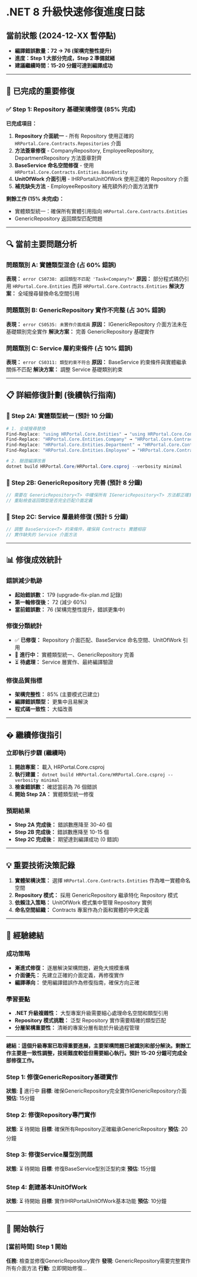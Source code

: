 # .NET 8 升級快速修復進度日誌

## 當前狀態 (2024-12-XX 暫停點)
- **編譯錯誤數量：72 → 76 (架構完整性提升)**
- **進度：Step 1 大部分完成，Step 2 準備就緒**
- **建議繼續時間：15-20 分鐘可達到編譯成功**

---

## 🎯 已完成的重要修復

### ✅ Step 1: Repository 基礎架構修復 (85% 完成)
**已完成項目：**
1. **Repository 介面統一** - 所有 Repository 使用正確的 `HRPortal.Core.Contracts.Repositories` 介面
2. **方法簽章修復** - CompanyRepository, EmployeeRepository, DepartmentRepository 方法簽章對齊
3. **BaseService 命名空間修復** - 使用 `HRPortal.Core.Contracts.Entities.BaseEntity` 
4. **UnitOfWork 介面引用** - IHRPortalUnitOfWork 使用正確的 Repository 介面
5. **補充缺失方法** - EmployeeRepository 補充額外的介面方法實作

**剩餘工作 (15% 未完成)：**
- 實體類型統一：確保所有實體引用指向 `HRPortal.Core.Contracts.Entities`
- GenericRepository 返回類型匹配問題

---

## 🔍 當前主要問題分析

### 問題類別 A: 實體類型混合 (占 60% 錯誤)
**表現：** `error CS0738: 返回類型不匹配 'Task<Company?>'`
**原因：** 部分程式碼仍引用 `HRPortal.Core.Entities` 而非 `HRPortal.Core.Contracts.Entities`
**解決方案：** 全域搜尋替換命名空間引用

### 問題類別 B: GenericRepository 實作不完整 (占 30% 錯誤)  
**表現：** `error CS0535: 未實作介面成員`
**原因：** IGenericRepository<T> 介面方法未在基礎類別完全實作
**解決方案：** 完善 GenericRepository<T> 基礎實作

### 問題類別 C: Service 層約束條件 (占 10% 錯誤)
**表現：** `error CS0311: 類型約束不符合`
**原因：** BaseService<T> 約束條件與實體繼承關係不匹配
**解決方案：** 調整 Service 基礎類別約束

---

## 📋 詳細修復計劃 (後續執行指南)

### 🔧 Step 2A: 實體類型統一 (預計 10 分鐘)
```powershell
# 1. 全域搜尋替換
Find-Replace: "using HRPortal.Core.Entities" → "using HRPortal.Core.Contracts.Entities"
Find-Replace: "HRPortal.Core.Entities.Company" → "HRPortal.Core.Contracts.Entities.Company"
Find-Replace: "HRPortal.Core.Entities.Department" → "HRPortal.Core.Contracts.Entities.Department"
Find-Replace: "HRPortal.Core.Entities.Employee" → "HRPortal.Core.Contracts.Entities.Employee"

# 2. 驗證編譯改善
dotnet build HRPortal.Core/HRPortal.Core.csproj --verbosity minimal
```

### 🔧 Step 2B: GenericRepository 完善 (預計 8 分鐘)
```csharp
// 需要在 GenericRepository<T> 中確保所有 IGenericRepository<T> 方法都正確實作
// 重點檢查返回類型是否完全匹配介面定義
```

### 🔧 Step 2C: Service 層最終修復 (預計 5 分鐘)
```csharp
// 調整 BaseService<T> 約束條件，確保與 Contracts 實體相容
// 實作缺失的 Service 介面方法
```

---

## 📊 修復成效統計

### 錯誤減少軌跡
- **起始錯誤數：** 179 (upgrade-fix-plan.md 記錄)
- **第一輪修復後：** 72 (減少 60%)
- **當前錯誤數：** 76 (架構完整性提升，錯誤更集中)

### 修復分類統計
- ✅ **已修復：** Repository 介面匹配、BaseService 命名空間、UnitOfWork 引用
- 🔄 **進行中：** 實體類型統一、GenericRepository 完善
- ⏳ **待處理：** Service 層實作、最終編譯驗證

### 修復品質指標
- **架構完整性：** 85% (主要模式已建立)
- **編譯錯誤類型：** 更集中且易解決
- **程式碼一致性：** 大幅改善

---

## � 繼續修復指引

### 立即執行步驟 (繼續時)
1. **開啟專案：** 載入 HRPortal.Core.csproj
2. **執行建置：** `dotnet build HRPortal.Core/HRPortal.Core.csproj --verbosity minimal`
3. **檢查錯誤數：** 確認當前為 76 個錯誤
4. **開始 Step 2A：** 實體類型統一修復

### 預期結果
- **Step 2A 完成後：** 錯誤數應降至 30-40 個
- **Step 2B 完成後：** 錯誤數應降至 10-15 個  
- **Step 2C 完成後：** 期望達到編譯成功 (0 錯誤)

---

## 💡 重要技術決策記錄

1. **實體架構決策：** 選擇 `HRPortal.Core.Contracts.Entities` 作為唯一實體命名空間
2. **Repository 模式：** 採用 GenericRepository<T> 繼承特化 Repository 模式
3. **依賴注入策略：** UnitOfWork 模式集中管理 Repository 實例
4. **命名空間組織：** Contracts 專案作為介面和實體的中央定義

---

## 📝 經驗總結

### 成功策略
- **漸進式修復：** 逐層解決架構問題，避免大規模重構
- **介面優先：** 先建立正確的介面定義，再修復實作
- **編譯導向：** 使用編譯錯誤作為修復指南，確保方向正確

### 學習要點
- **.NET 升級複雜性：** 大型專案升級需要細心處理命名空間和類型引用
- **Repository 模式挑戰：** 泛型 Repository 實作需要精確的類型匹配
- **分層架構重要性：** 清晰的專案分層有助於升級過程管理

---

**總結：這個升級專案已取得重要進展，主要架構問題已被識別和部分解決。剩餘工作主要是一致性調整，技術難度較低但需要細心執行。預計 15-20 分鐘可完成全部修復工作。**

### **Step 1: 修復GenericRepository基礎實作**
**狀態**: 🔄 進行中
**目標**: 確保GenericRepository完全實作IGenericRepository介面
**預估**: 15分鐘

### **Step 2: 修復Repository專門實作**
**狀態**: ⏳ 待開始
**目標**: 確保所有Repository正確繼承GenericRepository
**預估**: 20分鐘

### **Step 3: 修復Service層型別問題**
**狀態**: ⏳ 待開始
**目標**: 修復BaseService型別泛型約束
**預估**: 15分鐘

### **Step 4: 創建基本UnitOfWork**
**狀態**: ⏳ 待開始
**目標**: 實作IHRPortalUnitOfWork基本功能
**預估**: 10分鐘

---

## 🚀 **開始執行**

### **[當前時間] Step 1 開始**
**任務**: 檢查並修復GenericRepository實作
**發現**: GenericRepository需要完整實作所有介面方法
**行動**: 立即開始修復...
